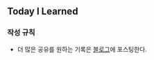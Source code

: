 ## Today I Learned

### 작성 규칙
 - 더 많은 공유를 원하는 기록은 <a href="https://shail1027.github.io/">블로그</a>에 포스팅한다.

